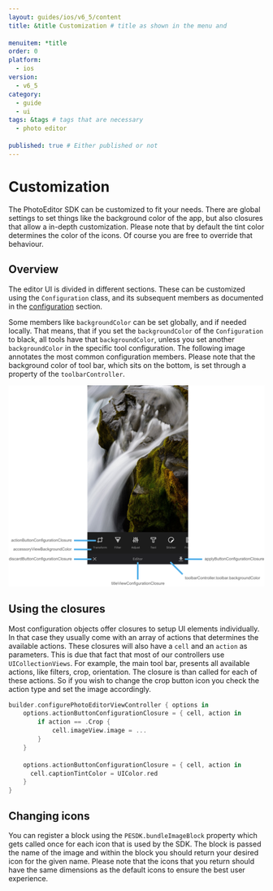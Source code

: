 ```yaml
---
layout: guides/ios/v6_5/content
title: &title Customization # title as shown in the menu and 

menuitem: *title
order: 0
platform:
  - ios
version:
  - v6_5
category: 
  - guide
  - ui
tags: &tags # tags that are necessary
  - photo editor 

published: true # Either published or not 
---
```


# Customization

The PhotoEditor SDK can be customized to fit your needs. There are global settings to set things like
the background color of the app, but also closures that allow a in-depth customization.
Please note that by default the tint color determines the color of the icons.
Of course you are free to override that behaviour.

## Overview

The editor UI is divided in different sections. These can be customized using the `Configuration` class,
and its subsequent members as documented in the [configuration](/guides/ios/v6_5/features/configuration) section.

Some members like `backgroundColor` can be set globally, and if needed locally.
That means, that if you set the `backgroundColor` of the `Configuration` to black, all tools have that `backgroundColor`,
unless you set another `backgroundColor` in the specific tool configuration.
The following image annotates the most common configuration members.
Please note that the background color of tool bar,
which sits on the bottom, is set through a property of the `toolbarController`.

![Common members](/assets/images/ios/commonMembers.png)

## Using the closures

Most configuration objects offer closures to setup UI elements individually.
In that case they usually come with an array of actions that determines the available actions.
These closures will also have a `cell` and an `action` as parameters.
This is due that fact that most of our controllers use `UICollectionViews`.
For example, the main tool bar, presents all available actions, like filters, crop, orientation.
The closure is than called for each of these actions. So if you wish to change the crop button icon
you check the action type and set the image accordingly.

```swift
builder.configurePhotoEditorViewController { options in
    options.actionButtonConfigurationClosure = { cell, action in
        if action == .Crop {
            cell.imageView.image = ...
        }
    }

    options.actionButtonConfigurationClosure = { cell, action in
      cell.captionTintColor = UIColor.red
    }
}
```

## Changing icons

You can register a block using the `PESDK.bundleImageBlock` property which gets called once for each icon that is used by the SDK. The block is passed the name of the image and within the block you should return your desired icon for the given name. Please note that the icons that you return should have the same dimensions as the default icons to ensure the best user experience.
